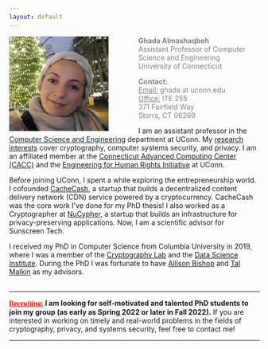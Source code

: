 ```yaml
---
layout: default
---
```


<div class="grid">
    <div class="col-1-2">
       <div class="content">
           <img style="float: left; margin-right: 60px;" src="images/ghada0.jpg" alt="myprofile" width="200" height="190"> 
       </div>
    </div>
    <div class="col-1-2">
       <div class="content">
          <span style="color:grey;font-size:14px;">
            <p><b>Ghada Almashaqbeh</b> <br/> Assistant Professor of Computer Science and Engineering <br/> University of Connecticut </p>
            <p> <b>Contact:</b> <br/> <u>Email:</u> ghada at uconn.edu <br/> <u>Office:</u> ITE 255 <br/> 371 Fairfield Way <br/> Storrs, CT  06269</p>
          </span> 
       </div>
    </div>
</div>


I am an assistant professor in the [Computer Science and Engineering](https://www.cse.uconn.edu/) department at UConn. My [research interests](/research/) cover cryptography, computer systems security, and privacy. I am an affiliated member at the [Connecticut Advanced Computing Center (CACC)](https://cacc.uconn.edu/) and the [Engineering for Human Rights Initiative](https://engineeringforhumanrights.uconn.edu/) at UConn.
 
Before joining UConn, I spent a while exploring the entrepreneurship world. I cofounded [CacheCash](https://cachecash.com), a startup that builds a decentralized content delivery network (CDN) service powered by a cryptocurrency. CacheCash was the core work I've done for my PhD thesis! I also worked as a Cryptographer at [NuCypher](https://www.nucypher.com/), a startup that builds an infrastructure for privacy-preserving applications. Now, I am a scientific advisor for Sunscreen Tech.

I received my PhD in Computer Science from Columbia University in 2019, where I was a member of the [Cryptography Lab](http://www.cs.columbia.edu/crypto) and the [Data Science Institute](https://datascience.columbia.edu/). During the PhD I was fortunate to have [Allison Bishop](https://www.thecomputersciencecomedian.com) and [Tal Malkin](http://www.cs.columbia.edu/~tal) as my advisors. 
<br/>
<br/> 

---------------------------------------
**<span style="color:red;font-family: 'Comic Sans MS';"><u>Recruiting:</u></span>** **I am looking for self-motivated and talented PhD students to join my group (as early as Spring 2022 or later in Fall 2022).** If you are interested in working on timely and real-world problems in the fields of cryptography, privacy, and systems security, feel free to contact me! 

---------------------------------------
